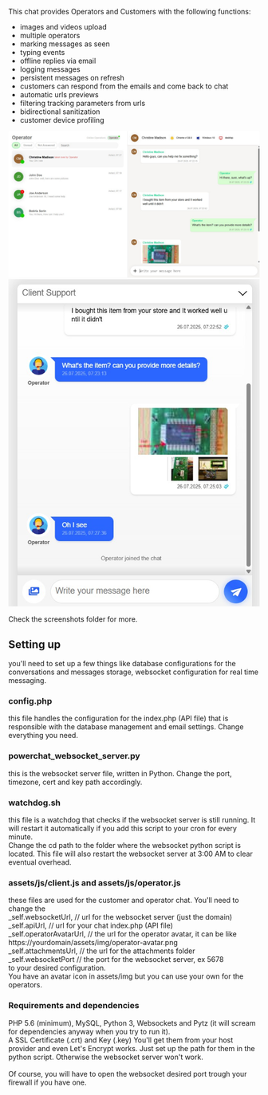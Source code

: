 This chat provides Operators and Customers with the following functions:
- images and videos upload
- multiple operators
- marking messages as seen
- typing events
- offline replies via email
- logging messages
- persistent messages on refresh
- customers can respond from the emails and come back to chat
- automatic urls previews
- filtering tracking parameters from urls
- bidirectional sanitization
- customer device profiling

<img src="https://raw.githubusercontent.com/sorinbotirla/powerchat/refs/heads/main/screenshots/operator-chat.jpg" />
<img src="https://raw.githubusercontent.com/sorinbotirla/powerchat/refs/heads/main/screenshots/client-chat.jpg" />

Check the screenshots folder for more.


<h2>Setting up</h2>

you'll need to set up a few things like database configurations for the conversations and messages storage,
websocket configuration for real time messaging.

<h3>config.php</h3>
this file handles the configuration for the index.php (API file) that is responsible with the database management and email settings. Change everything you need.


<h3>powerchat_websocket_server.py</h3>
this is the websocket server file, written in Python. Change the port, timezone, cert and key path accordingly.

<h3>watchdog.sh</h3>
this file is a watchdog that checks if the websocket server is still running. It will restart it automatically if you add this script to your cron for every minute.<br />
Change the cd path to the folder where the websocket python script is located. This file will also restart the websocket server at 3:00 AM to clear eventual overhead.

<h3>assets/js/client.js and assets/js/operator.js</h3>
these files are used for the customer and operator chat. You'll need to change the <br />
_self.websocketUrl, // url for the websocket server (just the domain)<br />
_self.apiUrl, // url for your chat index.php (API file)<br />
_self.operatorAvatarUrl, // the url for the operator avatar, it can be like https://yourdomain/assets/img/operator-avatar.png<br />
_self.attachmentsUrl, // the url for the attachments folder<br />
_self.websocketPort // the port for the websocket server, ex 5678<br />
to your desired configuration.<br />
You have an avatar icon in assets/img but you can use your own for the operators.<br />

<h3>Requirements and dependencies</h3>
PHP 5.6 (minimum), MySQL, Python 3, Websockets and Pytz (it will scream for dependencies anyway when you try to run it).<br />
A SSL Certificate (.crt) and Key (.key) You'll get them from your host provider and even Let's Encrypt works. Just set up the path for them in the python script. Otherwise the websocket server won't work.
<br /><br />
Of course, you will have to open the websocket desired port trough your firewall if you have one.

